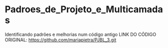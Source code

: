 # Padroes_de_Projeto_e_Multicamadas
Identificando padrões e melhorias num código antigo 
LINK DO CÓDIGO ORIGINAL: https://github.com/mariapietra/PJBL_3.git
